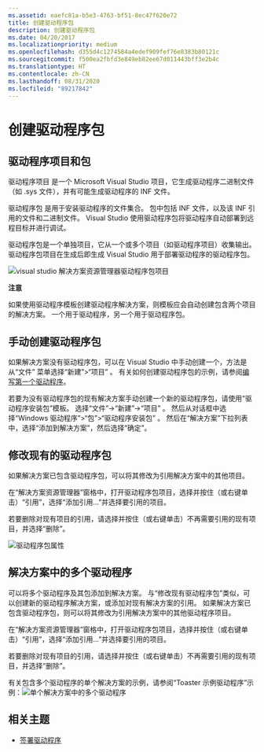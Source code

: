 ```yaml
---
ms.assetid: eaefc81a-b5e3-4763-bf51-8ec47f620e72
title: 创建驱动程序包
description: 创建驱动程序包
ms.date: 04/20/2017
ms.localizationpriority: medium
ms.openlocfilehash: d355d4c1274584a4edef909fef76e8383b80121c
ms.sourcegitcommit: f500ea2fbfd3e849eb82ee67d011443bff3e2b4c
ms.translationtype: HT
ms.contentlocale: zh-CN
ms.lasthandoff: 08/31/2020
ms.locfileid: "89217842"
---
```

# <a name="creating-a-driver-package"></a>创建驱动程序包

## <a name="span-iddriver_projects_and_packagesspanspan-iddriver_projects_and_packagesspanspan-iddriver_projects_and_packagesspandriver-projects-and-packages"></a><span id="Driver_projects_and_packages"></span><span id="driver_projects_and_packages"></span><span id="DRIVER_PROJECTS_AND_PACKAGES"></span>驱动程序项目和包


驱动程序项目  是一个 Microsoft Visual Studio 项目，它生成驱动程序二进制文件（如 .sys 文件），并有可能生成驱动程序的 INF 文件。

驱动程序包  是用于安装驱动程序的文件集合。 包中包括 INF 文件，以及该 INF 引用的文件和二进制文件。 Visual Studio 使用驱动程序包将驱动程序自动部署到远程目标并进行调试。

驱动程序包是一个单独项目，它从一个或多个项目（如驱动程序项目）收集输出。 驱动程序包项目在生成后即生成 Visual Studio 用于部署驱动程序的驱动程序包。

![visual studio 解决方案资源管理器驱动程序包项目](images/VsSlnExplorer.png)

**注意**  

 

如果使用驱动程序模板创建驱动程序解决方案，则模板应会自动创建包含两个项目的解决方案。 一个用于驱动程序，另一个用于驱动程序包。
## <a name="span-idmanually_creating_a_driver_packagespanspan-idmanually_creating_a_driver_packagespanspan-idmanually_creating_a_driver_packagespanmanually-creating-a-driver-package"></a><span id="Manually_creating_a_driver_package"></span><span id="manually_creating_a_driver_package"></span><span id="MANUALLY_CREATING_A_DRIVER_PACKAGE"></span>手动创建驱动程序包


如果解决方案没有驱动程序包，可以在 Visual Studio 中手动创建一个，方法是从“文件”  菜单选择“新建”&gt;“项目”  。 有关如何创建驱动程序包的示例，请参阅[编写第一个驱动程序](../gettingstarted/writing-your-first-driver.md)。

若要为没有驱动程序包的现有解决方案手动创建一个新的驱动程序包，请使用“驱动程序安装包”模板。 选择“文件”->“新建”->“项目”  。 然后从对话框中选择“Windows 驱动程序”&gt;“包”&gt;“驱动程序安装包”  。 然后在“解决方案”下拉列表中，选择“添加到解决方案”，然后选择“确定”。

## <a name="span-idmodifying_an_existing_driver_packagespanspan-idmodifying_an_existing_driver_packagespanspan-idmodifying_an_existing_driver_packagespanmodifying-an-existing-driver-package"></a><span id="Modifying_an_existing_driver_package"></span><span id="modifying_an_existing_driver_package"></span><span id="MODIFYING_AN_EXISTING_DRIVER_PACKAGE"></span>修改现有的驱动程序包


如果解决方案已包含驱动程序包，可以将其修改为引用解决方案中的其他项目。

在“解决方案资源管理器”窗格中，打开驱动程序包项目，选择并按住（或右键单击）“引用”，选择“添加引用…”并选择要引用的项目。

若要删除对现有项目的引用，请选择并按住（或右键单击）不再需要引用的现有项目，并选择“删除”。

![驱动程序包属性](images/VsDrvrPkgProps.png)

## <a name="span-idmultiple_drivers_in_a_solutionspanspan-idmultiple_drivers_in_a_solutionspanspan-idmultiple_drivers_in_a_solutionspanmultiple-drivers-in-a-solution"></a><span id="Multiple_drivers_in_a_solution"></span><span id="multiple_drivers_in_a_solution"></span><span id="MULTIPLE_DRIVERS_IN_A_SOLUTION"></span>解决方案中的多个驱动程序


可以将多个驱动程序及其包添加到解决方案。 与“修改现有驱动程序包”类似，可以创建新的驱动程序解决方案，或添加对现有解决方案的引用。 如果解决方案已包含驱动程序包，则可以将其修改为引用解决方案中的其他驱动程序项目。

在“解决方案资源管理器”窗格中，打开驱动程序包项目，选择并按住（或右键单击）“引用”，选择“添加引用…”并选择要引用的项目。

若要删除对现有项目的引用，请选择并按住（或右键单击）不再需要引用的现有项目，并选择“删除”。

有关包含多个驱动程序的单个解决方案的示例，请参阅“Toaster 示例驱动程序”示例：![单个解决方案中的多个驱动程序](images/MultipleDriversSingleSolution.png)

## <a name="span-idrelated_topicsspanrelated-topics"></a><span id="related_topics"></span>相关主题


* [签署驱动程序](signing-a-driver.md)
 

